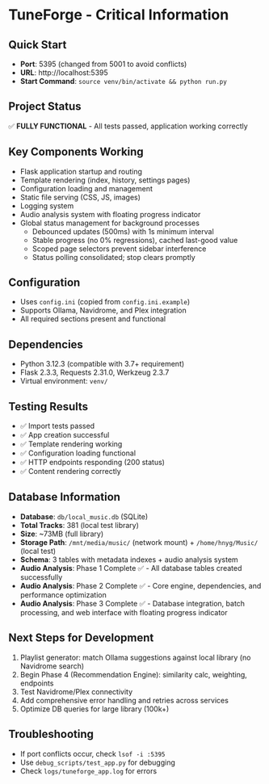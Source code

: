 # TuneForge - Critical Information

## Quick Start
- **Port**: 5395 (changed from 5001 to avoid conflicts)
- **URL**: http://localhost:5395
- **Start Command**: `source venv/bin/activate && python run.py`

## Project Status
✅ **FULLY FUNCTIONAL** - All tests passed, application working correctly

## Key Components Working
- Flask application startup and routing
- Template rendering (index, history, settings pages)
- Configuration loading and management
- Static file serving (CSS, JS, images)
- Logging system
- Audio analysis system with floating progress indicator
- Global status management for background processes
  - Debounced updates (500ms) with 1s minimum interval
  - Stable progress (no 0% regressions), cached last-good value
  - Scoped page selectors prevent sidebar interference
  - Status polling consolidated; stop clears promptly

## Configuration
- Uses `config.ini` (copied from `config.ini.example`)
- Supports Ollama, Navidrome, and Plex integration
- All required sections present and functional

## Dependencies
- Python 3.12.3 (compatible with 3.7+ requirement)
- Flask 2.3.3, Requests 2.31.0, Werkzeug 2.3.7
- Virtual environment: `venv/`

## Testing Results
- ✅ Import tests passed
- ✅ App creation successful
- ✅ Template rendering working
- ✅ Configuration loading functional
- ✅ HTTP endpoints responding (200 status)
- ✅ Content rendering correctly

## Database Information
- **Database**: `db/local_music.db` (SQLite)
- **Total Tracks**: 381 (local test library)
- **Size**: ~73MB (full library)
- **Storage Path**: `/mnt/media/music/` (network mount) + `/home/hnyg/Music/` (local test)
- **Schema**: 3 tables with metadata indexes + audio analysis system
- **Audio Analysis**: Phase 1 Complete ✅ - All database tables created successfully
- **Audio Analysis**: Phase 2 Complete ✅ - Core engine, dependencies, and performance optimization
- **Audio Analysis**: Phase 3 Complete ✅ - Database integration, batch processing, and web interface with floating progress indicator

## Next Steps for Development
1. Playlist generator: match Ollama suggestions against local library (no Navidrome search)
2. Begin Phase 4 (Recommendation Engine): similarity calc, weighting, endpoints
3. Test Navidrome/Plex connectivity
4. Add comprehensive error handling and retries across services
5. Optimize DB queries for large library (100k+)

## Troubleshooting
- If port conflicts occur, check `lsof -i :5395`
- Use `debug_scripts/test_app.py` for debugging
- Check `logs/tuneforge_app.log` for errors
